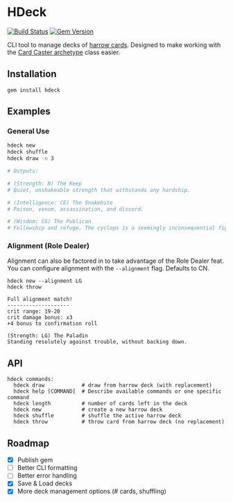 # HDeck

[![Build Status](https://travis-ci.org/mgmarlow/hdeck.svg?branch=master)](https://travis-ci.org/mgmarlow/hdeck)
[![Gem Version](https://badge.fury.io/rb/hdeck.svg)](https://badge.fury.io/rb/hdeck)

CLI tool to manage decks of [harrow cards](http://pathfinder.wikia.com/wiki/List_of_harrow_cards).
Designed to make working with the
[Card Caster archetype](https://www.d20pfsrd.com/classes/base-classes/magus/archetypes/paizo-magus-archetypes/card-caster-magus-archetype/)
class easier.

## Installation

```
gem install hdeck
```

## Examples

### General Use

```sh
hdeck new
hdeck shuffle
hdeck draw -n 3

# Outputs:

# (Strength: N) The Keep
# Quiet, unshakeable strength that withstands any hardship.

# (Intelligence: CE) The Snakebite
# Poison, venom, assassination, and discord.

# (Wisdom: CG) The Publican
# Fellowship and refuge. The cyclops is a seemingly inconsequential figure who nonetheless has relevant insight.
```

### Alignment (Role Dealer)

Alignment can also be factored in to take advantage of the Role
Dealer feat. You can configure alignment with the `--alignment`
flag. Defaults to CN.

```
hdeck new --alignment LG
hdeck throw

Full alignment match!
--------------------
crit range: 19-20
crit damage bonus: x3
+4 bonus to confirmation roll

(Strength: LG) The Paladin
Standing resolutely against trouble, without backing down.
```

## API

```
hdeck commands:
  hdeck draw            # draw from harrow deck (with replacement)
  hdeck help [COMMAND]  # Describe available commands or one specific command
  hdeck length          # number of cards left in the deck
  hdeck new             # create a new harrow deck
  hdeck shuffle         # shuffle the active harrow deck
  hdeck throw           # throw card from harrow deck (no replacement)
```

## Roadmap

- [x] Publish gem
- [ ] Better CLI formatting
- [ ] Better error handling
- [x] Save & Load decks
- [x] More deck management options (# cards, shuffling)
